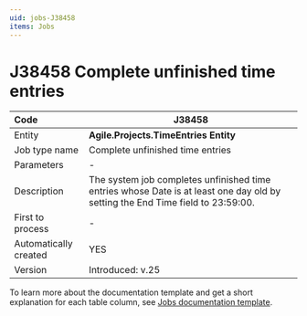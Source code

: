 ```yaml
---
uid: jobs-J38458
items: Jobs
---
```


# J38458 Complete unfinished time entries

| Code                  | J38458                                                      |
| :-------------------- | ------------------------------------------------------------|
| Entity                | **Agile.Projects.TimeEntries Entity**                       |
| Job type name         | Complete unfinished time entries                            |
| Parameters            | \-                                                          |
| Description           | The system job completes unfinished time entries whose Date is at least one day old by setting the End Time field to 23:59:00.
| First to process      | \-                                                          |
| Automatically created | YES                                                         |
| Version               | Introduced: v.25                                            |

To learn more about the documentation template and get a short explanation for each table column, see [Jobs documentation template](template.md).
